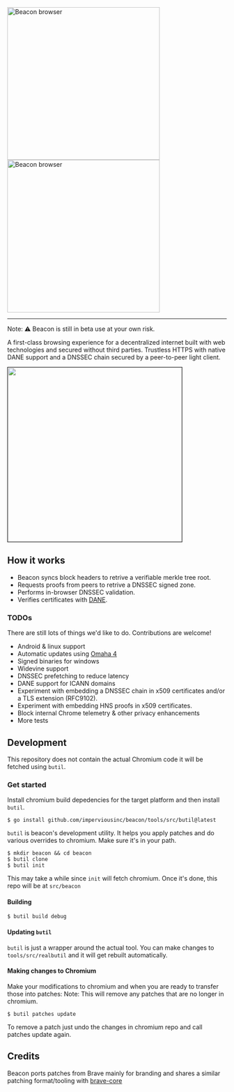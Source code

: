 <img width="350" src="https://user-images.githubusercontent.com/41967894/164736581-db3d215c-70d6-4ee3-94ba-21fc8a0b989e.svg#gh-light-mode-only" alt="Beacon browser">
<img width="350" src="https://user-images.githubusercontent.com/41967894/164736898-bd00ea5a-b97c-4363-b688-59823622d626.svg#gh-dark-mode-only" alt="Beacon browser">

-------

Note: ⚠️ Beacon is still in beta use at your own risk.

A first-class browsing experience for a decentralized internet built with web technologies and secured without third parties. Trustless HTTPS with native DANE support and a DNSSEC chain secured by a peer-to-peer light client.

<kbd>
<img border="1" width="400" src="https://user-images.githubusercontent.com/41967894/164748866-649c78c7-cd76-4613-9d17-82d382320b98.PNG">
</kbd>

## How it works

- Beacon syncs block headers to retrive a verifiable merkle tree root.
- Requests proofs from peers to retrive a DNSSEC signed zone.
- Performs in-browser DNSSEC validation.
- Verifies certificates with [DANE](https://datatracker.ietf.org/doc/html/rfc6698).

### TODOs

There are still lots of things we'd like to do. Contributions are welcome!

* Android & linux support
* Automatic updates using [Omaha 4](https://docs.google.com/document/d/1VlozzSjriRD5Yn9cLzjTrSvXPkxtq47mk2JejkczAss/edit)  
* Signed binaries for windows
* Widevine support
* DNSSEC prefetching to reduce latency
* DANE support for ICANN domains
* Experiment with embedding a DNSSEC chain in x509 certificates 
 and/or a TLS extension (RFC9102). 
* Experiment with embedding HNS proofs in x509 certificates. 
* Block internal Chrome telemetry & other privacy enhancements
* More tests


Development
-------

This repository does not contain the actual Chromium code it will be fetched using `butil`.

### Get started

Install chromium build depedencies for the target platform and then install `butil`. 

```
$ go install github.com/imperviousinc/beacon/tools/src/butil@latest
```
`butil` is beacon's development utility. It helps you apply patches and do various overrides to chromium. Make sure it's in your path.

```
$ mkdir beacon && cd beacon
$ butil clone
$ butil init
```
This may take a while since `init` will fetch chromium. Once it's done, this repo will be at `src/beacon`


#### Building

```
$ butil build debug
```

#### Updating `butil`

`butil` is just a wrapper around the actual tool. You can make changes to `tools/src/realbutil`
and it will get rebuilt automatically. 


#### Making changes to Chromium

Make your modifications to chromium and when you are ready to transfer those into patches:
Note: This will remove any patches that are no longer in chromium.

```
$ butil patches update
```

To remove a patch just undo the changes in chromium repo and call patches update again.


## Credits

Beacon ports patches from Brave mainly for branding and shares a similar patching format/tooling with [brave-core](https://github.com/brave/brave-core.git)
